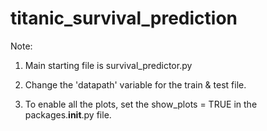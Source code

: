 # titanic_survival_prediction


Note:

1. Main starting file is survival_predictor.py

2. Change the 'datapath' variable for the train & test file.

3. To enable all the plots, set the show_plots = TRUE in the packages.__init__.py file.